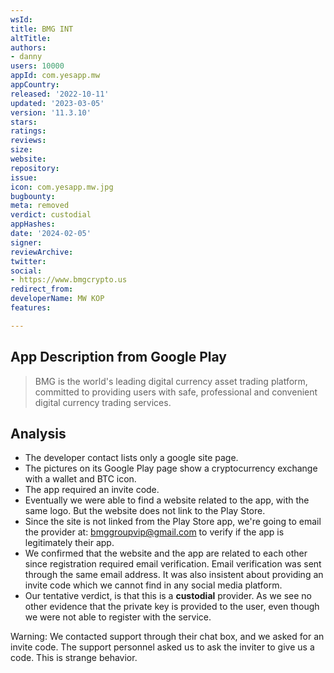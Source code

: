 ```yaml
---
wsId: 
title: BMG INT
altTitle: 
authors:
- danny
users: 10000
appId: com.yesapp.mw
appCountry: 
released: '2022-10-11'
updated: '2023-03-05'
version: '11.3.10'
stars: 
ratings: 
reviews: 
size: 
website: 
repository: 
issue: 
icon: com.yesapp.mw.jpg
bugbounty: 
meta: removed
verdict: custodial
appHashes: 
date: '2024-02-05'
signer: 
reviewArchive: 
twitter: 
social:
- https://www.bmgcrypto.us
redirect_from: 
developerName: MW KOP
features: 

---
```


## App Description from Google Play 

> BMG is the world's leading digital currency asset trading platform, committed to providing users with safe, professional and convenient digital currency trading services.

## Analysis 

- The developer contact lists only a google site page.
- The pictures on its Google Play page show a cryptocurrency exchange with a wallet and BTC icon. 
- The app required an invite code.
- Eventually we were able to find a website related to the app, with the same logo. But the website does not link to the Play Store. 
- Since the site is not linked from the Play Store app, we're going to email the provider at: bmggroupvip@gmail.com to verify if the app is legitimately their app.
- We confirmed that the website and the app are related to each other since registration required email verification. Email verification was sent through the same email address. It was also insistent about providing an invite code which we cannot find in any social media platform. 
- Our tentative verdict, is that this is a **custodial** provider. As we see no other evidence that the private key is provided to the user, even though we were not able to register with the service. 

Warning: We contacted support through their chat box, and we asked for an invite code. The support personnel asked us to ask the inviter to give us a code. This is strange behavior.